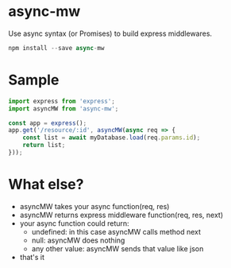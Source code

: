 async-mw
========

Use async syntax (or Promises) to build express middlewares.

```js
npm install --save async-mw
```

Sample
======

```js
import express from 'express';
import asyncMW from 'async-mw';

const app = express();
app.get('/resource/:id', asyncMW(async req => {
    const list = await myDatabase.load(req.params.id);
    return list;
}));
```

What else?
==========
* asyncMW takes your async function(req, res)
* asyncMW returns express middleware function(req, res, next)
* your async function could return:
    * undefined: in this case asyncMW calls method next
    * null: asyncMW does nothing
    * any other value: asyncMW sends that value like json
* that's it